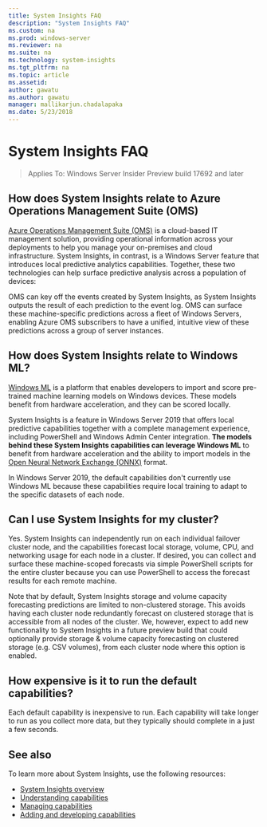 ```yaml
---
title: System Insights FAQ
description: "System Insights FAQ"
ms.custom: na
ms.prod: windows-server
ms.reviewer: na
ms.suite: na
ms.technology: system-insights
ms.tgt_pltfrm: na
ms.topic: article
ms.assetid: 
author: gawatu
ms.author: gawatu
manager: mallikarjun.chadalapaka
ms.date: 5/23/2018
---
```

# System Insights FAQ

>Applies To: Windows Server Insider Preview build 17692 and later

## How does System Insights relate to Azure Operations Management Suite (OMS)

[Azure Operations Management Suite (OMS)](https://docs.microsoft.com/azure/operations-management-suite/) is a cloud-based IT management solution, providing operational information across your deployments to help you manage your on-premises and cloud infrastructure. System Insights, in contrast, is a Windows Server feature that introduces local predictive analytics capabilities. Together, these two technologies can help surface predictive analysis across a population of devices:

OMS can key off the events created by System Insights, as System Insights outputs the result of each prediction to the event log. OMS can surface these machine-specific predictions across a fleet of Windows Servers, enabling Azure OMS subscribers to have a unified, intuitive view of these predictions across a group of server instances.


## How does System Insights relate to Windows ML?

[Windows ML](https://docs.microsoft.com/windows/uwp/machine-learning/) is a platform that enables developers to import and score pre-trained machine learning models on Windows devices. These models benefit from hardware acceleration, and they can be scored locally. 

System Insights is a feature in Windows Server 2019 that offers local predictive capabilities together with a complete management experience, including PowerShell and Windows Admin Center integration. **The models behind these System Insights capabilities can leverage Windows ML** to benefit from hardware acceleration and the ability to import models in the [Open Neural Network Exchange (ONNX)](https://onnx.ai/) format. 

In Windows Server 2019, the default capabilities don't currently use Windows ML because these capabilities require local training to adapt to the specific datasets of each node. 


## Can I use System Insights for my cluster? 

Yes. System Insights can independently run on each individual failover cluster node, and the capabilities forecast local storage, volume, CPU, and networking usage for each node in a cluster.  If desired, you can collect and surface these machine-scoped forecasts via simple PowerShell scripts for the entire cluster because you can use PowerShell to access the forecast results for each remote machine. 

Note that by default, System Insights storage and volume capacity forecasting predictions are limited to non-clustered storage. This avoids having each cluster node redundantly forecast on clustered storage that is accessible from all nodes of the cluster. We, however, expect to add new functionality to System Insights in a future preview build that could optionally provide storage & volume capacity forecasting on clustered storage (e.g. CSV volumes), from each cluster node where this option is enabled.   

## How expensive is it to run the default capabilities?

Each default capability is inexpensive to run. Each capability will take longer to run as you collect more data, but they typically should complete in a just a few seconds. 

## See also
To learn more about System Insights, use the following resources:

- [System Insights overview](overview.md)
- [Understanding capabilities](understanding-capabilities.md)
- [Managing capabilities](managing-capabilities.md)
- [Adding and developing capabilities](adding-and-developing-capabilities.md)
